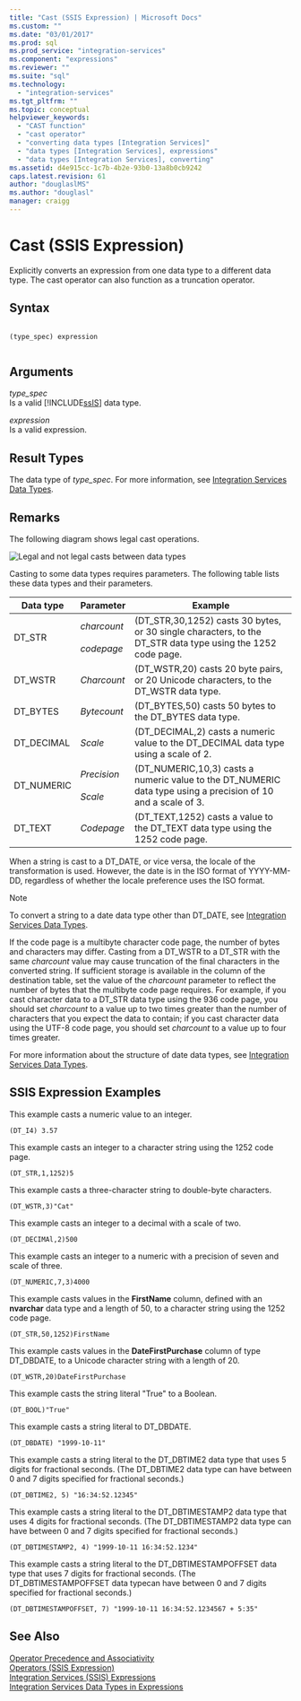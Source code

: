 ```yaml
---
title: "Cast (SSIS Expression) | Microsoft Docs"
ms.custom: ""
ms.date: "03/01/2017"
ms.prod: sql
ms.prod_service: "integration-services"
ms.component: "expressions"
ms.reviewer: ""
ms.suite: "sql"
ms.technology: 
  - "integration-services"
ms.tgt_pltfrm: ""
ms.topic: conceptual
helpviewer_keywords: 
  - "CAST function"
  - "cast operator"
  - "converting data types [Integration Services]"
  - "data types [Integration Services], expressions"
  - "data types [Integration Services], converting"
ms.assetid: d4e915cc-1c7b-4b2e-93b0-13a8b0cb9242
caps.latest.revision: 61
author: "douglaslMS"
ms.author: "douglasl"
manager: craigg
---
```

# Cast (SSIS Expression)
  Explicitly converts an expression from one data type to a different data type. The cast operator can also function as a truncation operator.  
  
## Syntax  
  
```  
  
(type_spec) expression  
  
```  
  
## Arguments  
 *type_spec*  
 Is a valid [!INCLUDE[ssIS](../../includes/ssis-md.md)] data type.  
  
 *expression*  
 Is a valid expression.  
  
## Result Types  
 The data type of *type_spec*. For more information, see [Integration Services Data Types](../../integration-services/data-flow/integration-services-data-types.md).  
  
## Remarks  
 The following diagram shows legal cast operations.  
  
 ![Legal and not legal casts between data types](../../integration-services/expressions/media/data-conversion.gif "Legal and not legal casts between data types")  
  
 Casting to some data types requires parameters. The following table lists these data types and their parameters.  
  
|Data type|Parameter|Example|  
|---------------|---------------|-------------|  
|DT_STR|*charcount*<br /><br /> *codepage*|(DT_STR,30,1252) casts 30 bytes, or 30 single characters, to the DT_STR data type using the 1252 code page.|  
|DT_WSTR|*Charcount*|(DT_WSTR,20) casts 20 byte pairs, or 20 Unicode characters, to the DT_WSTR data type.|  
|DT_BYTES|*Bytecount*|(DT_BYTES,50) casts 50 bytes to the DT_BYTES data type.|  
|DT_DECIMAL|*Scale*|(DT_DECIMAL,2) casts a numeric value to the DT_DECIMAL data type using a scale of 2.|  
|DT_NUMERIC|*Precision*<br /><br /> *Scale*|(DT_NUMERIC,10,3) casts a numeric value to the DT_NUMERIC data type using a precision of 10 and a scale of 3.|  
|DT_TEXT|*Codepage*|(DT_TEXT,1252) casts a value to the DT_TEXT data type using the 1252 code page.|  
  
 When a string is cast to a DT_DATE, or vice versa, the locale of the transformation is used. However, the date is in the ISO format of YYYY-MM-DD, regardless of whether the locale preference uses the ISO format.  
  
> [!NOTE]  
>  To convert a string to a date data type other than DT_DATE, see [Integration Services Data Types](../../integration-services/data-flow/integration-services-data-types.md).  
  
 If the code page is a multibyte character code page, the number of bytes and characters may differ. Casting from a DT_WSTR to a DT_STR with the same *charcount* value may cause truncation of the final characters in the converted string. If sufficient storage is available in the column of the destination table, set the value of the *charcount* parameter to reflect the number of bytes that the multibyte code page requires. For example, if you cast character data to a DT_STR data type using the 936 code page, you should set *charcount* to a value up to two times greater than the number of characters that you expect the data to contain; if you cast character data using the UTF-8 code page, you should set *charcount* to a value up to four times greater.  
  
 For more information about the structure of date data types, see [Integration Services Data Types](../../integration-services/data-flow/integration-services-data-types.md).  
  
## SSIS Expression Examples  
 This example casts a numeric value to an integer.  
  
```  
(DT_I4) 3.57  
```  
  
 This example casts an integer to a character string using the 1252 code page.  
  
```  
(DT_STR,1,1252)5  
```  
  
 This example casts a three-character string to double-byte characters.  
  
```  
(DT_WSTR,3)"Cat"  
```  
  
 This example casts an integer to a decimal with a scale of two.  
  
```  
(DT_DECIMAl,2)500  
```  
  
 This example casts an integer to a numeric with a precision of seven and scale of three.  
  
```  
(DT_NUMERIC,7,3)4000  
```  
  
 This example casts values in the **FirstName** column, defined with an **nvarchar** data type and a length of 50, to a character string using the 1252 code page.  
  
```  
(DT_STR,50,1252)FirstName  
```  
  
 This example casts values in the **DateFirstPurchase** column of type DT_DBDATE, to a Unicode character string with a length of 20.  
  
```  
(DT_WSTR,20)DateFirstPurchase  
```  
  
 This example casts the string literal "True" to a Boolean.  
  
```  
(DT_BOOL)"True"  
```  
  
 This example casts a string literal to DT_DBDATE.  
  
```  
(DT_DBDATE) "1999-10-11"  
```  
  
 This example casts a string literal to the DT_DBTIME2 data type that uses 5 digits for fractional seconds. (The DT_DBTIME2 data type can have between 0 and 7 digits specified for fractional seconds.)  
  
```  
(DT_DBTIME2, 5) "16:34:52.12345"  
```  
  
 This example casts a string literal to the DT_DBTIMESTAMP2 data type that uses 4 digits for fractional seconds. (The DT_DBTIMESTAMP2 data type can have between 0 and 7 digits specified for fractional seconds.)  
  
```  
(DT_DBTIMESTAMP2, 4) "1999-10-11 16:34:52.1234"  
```  
  
 This example casts a string literal to the DT_DBTIMESTAMPOFFSET data type that uses 7 digits for fractional seconds. (The DT_DBTIMESTAMPOFFSET data typecan have between 0 and 7 digits specified for fractional seconds.)  
  
```  
(DT_DBTIMESTAMPOFFSET, 7) "1999-10-11 16:34:52.1234567 + 5:35"  
```  
  
## See Also  
 [Operator Precedence and Associativity](../../integration-services/expressions/operator-precedence-and-associativity.md)   
 [Operators &#40;SSIS Expression&#41;](../../integration-services/expressions/operators-ssis-expression.md)   
 [Integration Services &#40;SSIS&#41; Expressions](../../integration-services/expressions/integration-services-ssis-expressions.md)   
 [Integration Services Data Types in Expressions](../../integration-services/expressions/integration-services-data-types-in-expressions.md)  
  
  
